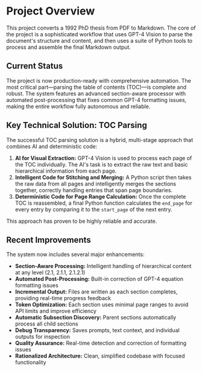 # Project Overview

This project converts a 1992 PhD thesis from PDF to Markdown. The core of the project is a sophisticated workflow that uses GPT-4 Vision to parse the document's structure and content, and then uses a suite of Python tools to process and assemble the final Markdown output.

## Current Status

The project is now production-ready with comprehensive automation. The most critical part—parsing the table of contents (TOC)—is complete and robust. The system features an advanced section-aware processor with automated post-processing that fixes common GPT-4 formatting issues, making the entire workflow fully autonomous and reliable.

## Key Technical Solution: TOC Parsing

The successful TOC parsing solution is a hybrid, multi-stage approach that combines AI and deterministic code:

1.  **AI for Visual Extraction:** GPT-4 Vision is used to process each page of the TOC individually. The AI's task is to extract the raw text and basic hierarchical information from each page.
2.  **Intelligent Code for Stitching and Merging:** A Python script then takes the raw data from all pages and intelligently merges the sections together, correctly handling entries that span page boundaries.
3.  **Deterministic Code for Page Range Calculation:** Once the complete TOC is reassembled, a final Python function calculates the `end_page` for every entry by comparing it to the `start_page` of the next entry.

This approach has proven to be highly reliable and accurate.

## Recent Improvements

The system now includes several major enhancements:

*   **Section-Aware Processing:** Intelligent handling of hierarchical content at any level (2.1, 2.1.1, 2.1.2.1)
*   **Automated Post-Processing:** Built-in correction of GPT-4 equation formatting issues
*   **Incremental Output:** Files are written as each section completes, providing real-time progress feedback
*   **Token Optimization:** Each section uses minimal page ranges to avoid API limits and improve efficiency
*   **Automatic Subsection Discovery:** Parent sections automatically process all child sections
*   **Debug Transparency:** Saves prompts, text context, and individual outputs for inspection
*   **Quality Assurance:** Real-time detection and correction of formatting issues
*   **Rationalized Architecture:** Clean, simplified codebase with focused functionality
